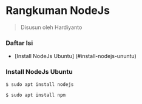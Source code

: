 # Rangkuman NodeJs
> Disusun oleh Hardiyanto

### Daftar Isi
* [Install NodeJs Ubuntu] (#install-nodejs-ununtu)



### Install NodeJs Ubuntu
```
$ sudo apt install nodejs
```

```
$ sudo apt install npm
```
